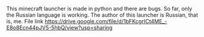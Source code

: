 This minecraft launcher is made in python and there are bugs. So far, only the Russian language is working. The author of this launcher is Russian, that is, me.
File link https://drive.google.com/file/d/1bFKcgrICt4ME_-E8o8Ecn44pJV5-5hbQ/view?usp=sharing
